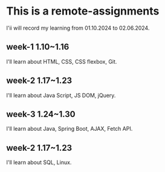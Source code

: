 # This is a remote-assignments

I'ii will record my learning from 01.10.2024 to 02.06.2024.

## week-1 1.10~1.16

I'll learn about HTML, CSS, CSS flexbox, Git.

## week-2 1.17~1.23

I'll learn about Java Script, JS DOM, jQuery.

## week-3 1.24~1.30

I'll learn about Java, Spring Boot, AJAX, Fetch API.

## week-2 1.17~1.23

I'll learn about SQL, Linux.

